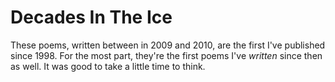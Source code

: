 # Decades In The Ice

These poems, written between in 2009 and 2010, are the first I've
published since 1998.  For the most part, they're the first poems I've
_written_ since then as well.  It was good to take a little time to
think.


